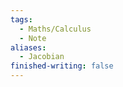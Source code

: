 ```yaml
---  
tags:  
  - Maths/Calculus  
  - Note  
aliases:  
  - Jacobian  
finished-writing: false  
---  
```

